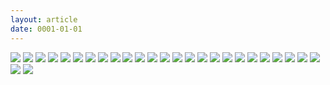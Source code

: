 ```yaml
---
layout: article
date: 0001-01-01
---
```


![](https://cdn.lewd.host/KU4Yxzhb.jpg)
![](https://cdn.lewd.host/te4LDXV7.jpg)
![](https://cdn.lewd.host/TT92PMjX.jpg)
![](https://cdn.lewd.host/rh0mxT3W.jpg)
![](https://cdn.lewd.host/A8Pb5U0Q.jpg)
![](https://cdn.lewd.host/LDs9msAR.jpg)
![](https://cdn.lewd.host/n79dOtEs.jpg)
![](https://cdn.lewd.host/gFMUDqdb.jpg)
![](https://cdn.lewd.host/ZykDgnxL.jpg)
![](https://cdn.lewd.host/dpEv4AHV.jpg)
![](https://cdn.lewd.host/fKT5Ozep.jpg)
![](https://cdn.lewd.host/uNWuLYSR.jpg)
![](https://cdn.lewd.host/xZnObcd7.jpg)
![](https://cdn.lewd.host/xagB5Ovc.jpg)
![](https://cdn.lewd.host/HwUgGRJS.jpg)
![](https://cdn.lewd.host/BDjOBpJW.jpg)
![](https://cdn.lewd.host/sXgH5ePn.jpg)
![](https://cdn.lewd.host/XE25aYM3.jpg)
![](https://cdn.lewd.host/dDdgoMAy.jpg)
![](https://cdn.lewd.host/xzDuzVZV.jpg)
![](https://cdn.lewd.host/ZrMI80iB.jpg)
![](https://cdn.lewd.host/xip2dA28.jpg)
![](https://cdn.lewd.host/vET7JqGi.jpg)
![](https://cdn.lewd.host/qgtluQYX.jpg)
![](https://cdn.lewd.host/Br2PNgxO.jpg)
![](https://cdn.lewd.host/3K6jKOgG.jpg)
![](https://cdn.lewd.host/oEfCGjm2.jpg)